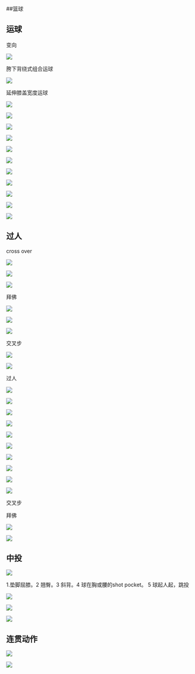 ##篮球

## 运球
变向

![](yunqiu/1.gif)

胯下背绕式组合运球

![](yunqiu/2.gif)

延伸膝盖宽度运球

![](yunqiu/3.gif)

![](yunqiu/4.gif)

![](yunqiu/5.gif)

![](yunqiu/6.gif)

![](yunqiu/7.gif)

![](yunqiu/8.gif)

![](yunqiu/9.gif)

![](yunqiu/10.gif)

![](yunqiu/11.gif)

![](yunqiu/12.gif)

![](yunqiu/13.gif)

## 过人

cross over

![](guoren/crossover.gif)

![](guoren/crossover1.gif)

![](guoren/crossover2.gif)

拜佛

![](guoren/baifo1.gif)

![](guoren/baifo2.gif)

![](guoren/baifo3.gif)

交叉步

![](guoren/jiaocha3.gif)

![](guoren/jiaocha1.gif)

过人

![](guoren/guoren1.gif)

![](guoren/guoren2.gif)

![](guoren/guoren3.gif)

![](guoren/guoren4.gif)

![](guoren/guoren5.gif)

![](guoren/guoren6.gif)

![](guoren/guoren7.gif)

![](guoren/jiaoshou.gif)

![](guoren/jiaoshou1.gif)

![](guoren/jiaoshou2.gif)

交叉步

拜佛

![](guoren/baifo1.gif)

![](guoren/baifo2.gif)


## 中投

![](toulan/2.gif)

1.垫脚屈膝。2 翘臀。3 斜背。4 球在胸或腰的shot pocket。 5 球起人起，跳投

![](toulan/1.gif)

![](xuexi/paotou.gif)

![](xuexi/paotou1.gif)


## 连贯动作

![](xuexi/xuexi1.gif)

![](xuexi/xuexi2.gif)


